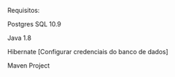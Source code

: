 
Requisitos:

Postgres SQL 10.9

Java 1.8

Hibernate [Configurar credenciais do banco de dados]

Maven Project
